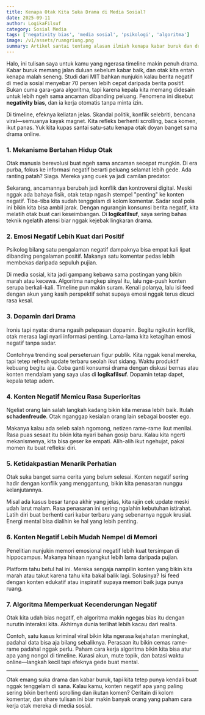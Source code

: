 ```yaml
---
title: Kenapa Otak Kita Suka Drama di Media Sosial?
date: 2025-09-11
author: LogikaFilsuf
category: Sosial Media
tags: ['negativity bias', 'media sosial', 'psikologi', 'algoritma']
image: /v1/assets/ruangriung.png
summary: Artikel santai tentang alasan ilmiah kenapa kabar buruk dan drama media sosial terasa lebih seru daripada berita positif, plus cara sederhana menjaga kewarasan.
---
```


Halo, ini tulisan saya untuk kamu yang ngerasa timeline makin penuh drama. Kabar buruk memang jalan duluan sebelum kabar baik, dan otak kita entah kenapa malah seneng. Studi dari MIT bahkan nunjukin kalau berita negatif di media sosial menyebar 70 persen lebih cepat daripada berita positif. Bukan cuma gara-gara algoritma, tapi karena kepala kita memang didesain untuk lebih ngeh sama ancaman dibanding peluang. Fenomena ini disebut **negativity bias**, dan ia kerja otomatis tanpa minta izin.

Di timeline, efeknya keliatan jelas. Skandal politik, konflik selebriti, bencana viral—semuanya kayak magnet. Kita refleks berhenti scrolling, baca komen, ikut panas. Yuk kita kupas santai satu-satu kenapa otak doyan banget sama drama online.

### 1. Mekanisme Bertahan Hidup Otak

Otak manusia berevolusi buat ngeh sama ancaman secepat mungkin. Di era purba, fokus ke informasi negatif berarti peluang selamat lebih gede. Ada ranting patah? Siaga. Mereka yang cuek ya jadi camilan predator.

Sekarang, ancamannya berubah jadi konflik dan kontroversi digital. Meski nggak ada bahaya fisik, otak tetap ngasih stempel "penting" ke konten negatif. Tiba-tiba kita sudah tenggelam di kolom komentar. Sadar soal pola ini bikin kita bisa ambil jarak. Dengan ngurangin konsumsi berita negatif, kita melatih otak buat cari keseimbangan. Di **logikafilsuf**, saya sering bahas teknik ngelatih atensi biar nggak kejebak lingkaran drama.

### 2. Emosi Negatif Lebih Kuat dari Positif

Psikolog bilang satu pengalaman negatif dampaknya bisa empat kali lipat dibanding pengalaman positif. Makanya satu komentar pedas lebih membekas daripada sepuluh pujian.

Di media sosial, kita jadi gampang kebawa sama postingan yang bikin marah atau kecewa. Algoritma nangkep sinyal itu, lalu nge-push konten serupa berkali-kali. Timeline pun makin suram. Kenali polanya, lalu isi feed dengan akun yang kasih perspektif sehat supaya emosi nggak terus dicuci rasa kesal.

### 3. Dopamin dari Drama

Ironis tapi nyata: drama ngasih pelepasan dopamin. Begitu ngikutin konflik, otak merasa lagi nyari informasi penting. Lama-lama kita ketagihan emosi negatif tanpa sadar.

Contohnya trending soal perseteruan figur publik. Kita nggak kenal mereka, tapi tetep refresh update terbaru seolah ikut sidang. Waktu produktif kebuang begitu aja. Coba ganti konsumsi drama dengan diskusi bernas atau konten mendalam yang saya ulas di **logikafilsuf**. Dopamin tetap dapet, kepala tetap adem.

### 4. Konten Negatif Memicu Rasa Superioritas

Ngeliat orang lain salah langkah kadang bikin kita merasa lebih baik. Itulah **schadenfreude**. Otak nganggap kesialan orang lain sebagai booster ego.

Makanya kalau ada seleb salah ngomong, netizen rame-rame ikut menilai. Rasa puas sesaat itu bikin kita nyari bahan gosip baru. Kalau kita ngerti mekanismenya, kita bisa geser ke empati. Alih-alih ikut ngehujat, pakai momen itu buat refleksi diri.

### 5. Ketidakpastian Menarik Perhatian

Otak suka banget sama cerita yang belum selesai. Konten negatif sering hadir dengan konflik yang menggantung, bikin kita penasaran nunggu kelanjutannya.

Misal ada kasus besar tanpa akhir yang jelas, kita rajin cek update meski udah larut malam. Rasa penasaran ini sering ngalahin kebutuhan istirahat. Latih diri buat berhenti cari kabar terbaru yang sebenarnya nggak krusial. Energi mental bisa dialihin ke hal yang lebih penting.

### 6. Konten Negatif Lebih Mudah Nempel di Memori

Penelitian nunjukin memori emosional negatif lebih kuat tersimpan di hippocampus. Makanya hinaan nyangkut lebih lama daripada pujian.

Platform tahu betul hal ini. Mereka sengaja nampilin konten yang bikin kita marah atau takut karena tahu kita bakal balik lagi. Solusinya? Isi feed dengan konten edukatif atau inspiratif supaya memori baik juga punya ruang.

### 7. Algoritma Memperkuat Kecenderungan Negatif

Otak kita udah bias negatif, eh algoritma makin ngegas bias itu dengan nurutin interaksi kita. Akhirnya dunia terlihat lebih kacau dari realita.

Contoh, satu kasus kriminal viral bikin kita ngerasa kejahatan meningkat, padahal data bisa aja bilang sebaliknya. Perasaan itu bikin cemas rame-rame padahal nggak perlu. Paham cara kerja algoritma bikin kita bisa atur apa yang nongol di timeline. Kurasi akun, mute topik, dan batasi waktu online—langkah kecil tapi efeknya gede buat mental.

---

Otak emang suka drama dan kabar buruk, tapi kita tetep punya kendali buat nggak tenggelam di sana. Kalau kamu, konten negatif apa yang paling sering bikin berhenti scrolling dan ikutan komen? Ceritain di kolom komentar, dan share tulisan ini biar makin banyak orang yang paham cara kerja otak mereka di media sosial.
